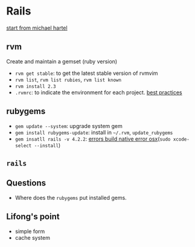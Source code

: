 # Rails
[start from michael hartel](https://www.railstutorial.org/book/beginning#sec-introduction)

## rvm
Create and maintain a gemset (ruby version)
  * `rvm get stable`: to get the latest stable version of rvmvim
  * `rvm list`, `rvm list rubies`, `rvm list known`
  * `rvm install 2.3`
  * `.rvmrc`: to indicate the environment for each project. [best practices](https://rvm.io/rvm/best-practices)
## rubygems
* `gem update --system`: upgrade system gem
 *  `gem install rubygems-update`: install in `~/.rvm`, `update_rubygems`
 * `gem insatll rails -v 4.2.2`: [errors build native error osx](http://stackoverflow.com/questions/23429145/error-failed-to-build-gem-native-extension-ruby-extconf-rb-mac-osx)(`sudo xcode-select --install`)

## `rails`


## Questions
* Where does the `rubygems` put installed gems.


## Lifong's point
* simple form
* cache system
